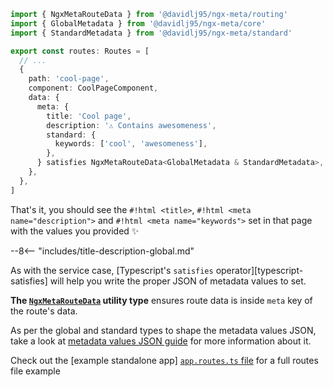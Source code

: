 ```typescript
import { NgxMetaRouteData } from '@davidlj95/ngx-meta/routing'
import { GlobalMetadata } from '@davidlj95/ngx-meta/core'
import { StandardMetadata } from '@davidlj95/ngx-meta/standard'

export const routes: Routes = [
  // ...
  {
    path: 'cool-page',
    component: CoolPageComponent,
    data: {
      meta: {
        title: 'Cool page',
        description: '⚠️ Contains awesomeness',
        standard: {
          keywords: ['cool', 'awesomeness'],
        },
      } satisfies NgxMetaRouteData<GlobalMetadata & StandardMetadata>,
    },
  },
]
```

That's it, you should see the `#!html <title>`, `#!html <meta name="description">` and `#!html <meta name="keywords">` set in that page with the values you provided ✨

--8<-- "includes/title-description-global.md"

As with the service case, [Typescript's `satisfies` operator][typescript-satisfies] will help you write the proper JSON of metadata values to set.

**The [`NgxMetaRouteData`](ngx-meta.ngxmetaroutedata.md) utility type** ensures route data is inside `meta` key of the route's data.

As per the global and standard types to shape the metadata values JSON, take a look at [metadata values JSON guide](metadata-values-json.md) for more information about it.

Check out the [example standalone app] [`app.routes.ts` file](https://github.com/davidlj95/ngx/blob/main/projects/ngx-meta/examples/templates/standalone/src/app/app.routes.ts) for a full routes file example
